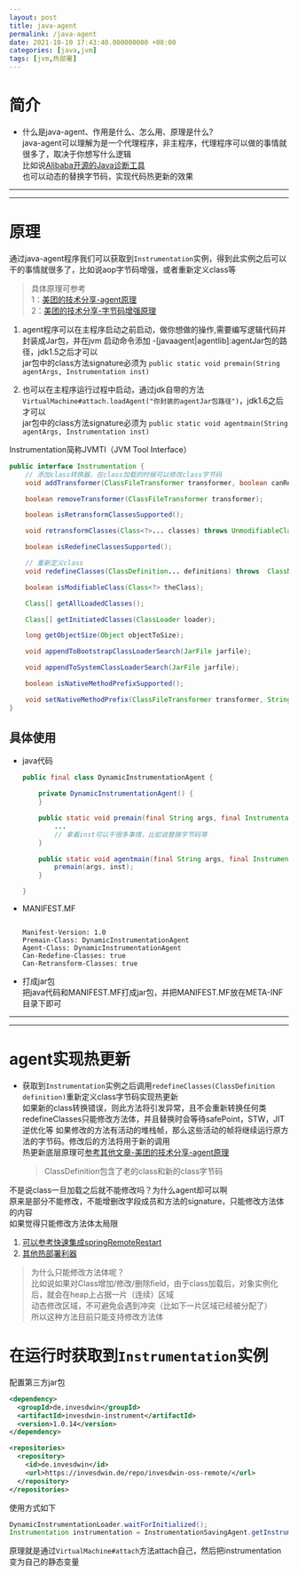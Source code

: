```yaml
---
layout: post
title: java-agent
permalink: /java-agent
date: 2021-10-10 17:43:40.000000000 +08:00
categories: [java,jvm]
tags: [jvm,热部署]
---
```


# 简介
* 什么是java-agent、作用是什么、怎么用、原理是什么?   
  java-agent可以理解为是一个代理程序，非主程序，代理程序可以做的事情就很多了，取决于你想写什么逻辑  
  比如说[Alibaba开源的Java诊断工具](https://arthas.aliyun.com/doc/)  
  也可以动态的替换字节码，实现代码热更新的效果  

---
---

# 原理
通过java-agent程序我们可以获取到`Instrumentation`实例，得到此实例之后可以干的事情就很多了，比如说aop字节码增强，或者重新定义class等  
> 具体原理可参考   
> 1：[美团的技术分享-agent原理](https://tech.meituan.com/2019/11/07/java-dynamic-debugging-technology.html)  
> 2：[美团的技术分享-字节码增强原理](https://tech.meituan.com/2019/09/05/java-bytecode-enhancement.html)

1. agent程序可以在主程序启动之前启动，做你想做的操作,需要编写逻辑代码并封装成Jar包，并在jvm 启动命令添加 -\[javaagent|agentlib]:agentJar包的路径，jdk1.5之后才可以   
  jar包中的class方法signature必须为 `public static void premain(String agentArgs, Instrumentation inst)`

2. 也可以在主程序运行过程中启动，通过jdk自带的方法`VirtualMachine#attach.loadAgent("你封装的agentJar包路径")`，jdk1.6之后才可以  
  jar包中的class方法signature必须为 `public static void agentmain(String agentArgs, Instrumentation inst)`

Instrumentation简称JVMTI（JVM Tool Interface）  
```java
public interface Instrumentation {
    // 添加class转换器，在class加载的时候可以修改class字节码
    void addTransformer(ClassFileTransformer transformer, boolean canRetransform);

    boolean removeTransformer(ClassFileTransformer transformer);

    boolean isRetransformClassesSupported();

    void retransformClasses(Class<?>... classes) throws UnmodifiableClassException;

    boolean isRedefineClassesSupported();

    // 重新定义class
    void redefineClasses(ClassDefinition... definitions) throws  ClassNotFoundException, UnmodifiableClassException;

    boolean isModifiableClass(Class<?> theClass);

    Class[] getAllLoadedClasses();

    Class[] getInitiatedClasses(ClassLoader loader);

    long getObjectSize(Object objectToSize);

    void appendToBootstrapClassLoaderSearch(JarFile jarfile);

    void appendToSystemClassLoaderSearch(JarFile jarfile);

    boolean isNativeMethodPrefixSupported();

    void setNativeMethodPrefix(ClassFileTransformer transformer, String prefix);
}
```

## 具体使用  

* java代码  
  ```java
  public final class DynamicInstrumentationAgent {
  
      private DynamicInstrumentationAgent() {
      }
  
      public static void premain(final String args, final Instrumentation inst) throws Exception {
          ...
          // 拿着inst可以干很多事情，比如说替换字节码等
      }
  
      public static void agentmain(final String args, final Instrumentation inst) throws Exception {
          premain(args, inst);
      }
  
  }
  ```

* MANIFEST.MF  
  ```manifest
  
  Manifest-Version: 1.0
  Premain-Class: DynamicInstrumentationAgent
  Agent-Class: DynamicInstrumentationAgent
  Can-Redefine-Classes: true
  Can-Retransform-Classes: true
  
  ```

* 打成jar包  
把java代码和MANIFEST.MF打成jar包，并把MANIFEST.MF放在META-INF目录下即可


---
---

# agent实现热更新
* 获取到`Instrumentation`实例之后调用`redefineClasses(ClassDefinition definition)`重新定义class字节码实现热更新  
  如果新的class转换错误，则此方法将引发异常，且不会重新转换任何类  
  redefineClasses只能修改方法体，并且替换时会等待safePoint，STW，JIT逆优化等
  如果修改的方法有活动的堆栈帧，那么这些活动的帧将继续运行原方法的字节码。修改后的方法将用于新的调用  
  热更新底层原理可[参考其他文章-美团的技术分享-agent原理](https://tech.meituan.com/2019/11/07/java-dynamic-debugging-technology.html)  
  > ClassDefinition包含了老的class和新的class字节码



不是说class一旦加载之后就不能修改吗？为什么agent却可以啊  
原来是部分不能修改，不能增删改字段成员和方法的signature，只能修改方法体的内容  
如果觉得只能修改方法体太局限  
1. [可以参考快速集成springRemoteRestart](/解决springRemoteRestart不起作用#重新启动)  
2. [其他热部署利器](https://www.cnblogs.com/zyl2016/p/13666945.html)  

> 为什么只能修改方法体呢？  
> 比如说如果对Class增加/修改/删除field，由于class加载后，对象实例化后，就会在heap上占据一片（连续）区域  
> 动态修改区域，不可避免会遇到冲突（比如下一片区域已经被分配了）  
> 所以这种方法目前只能支持修改方法体


# 在运行时获取到`Instrumentation`实例  

配置第三方jar包  
  ```xml
  <dependency>
    <groupId>de.invesdwin</groupId>
    <artifactId>invesdwin-instrument</artifactId>
    <version>1.0.14</version>
  </dependency>
  
  <repositories>
    <repository>
      <id>de.invesdwin</id>
      <url>https://invesdwin.de/repo/invesdwin-oss-remote/</url>
    </repository>
  </repositories>
```

使用方式如下    
  ```java
  DynamicInstrumentationLoader.waitForInitialized();
  Instrumentation instrumentation = InstrumentationSavingAgent.getInstrumentation();
```

原理就是通过`VirtualMachine#attach`方法attach自己，然后把instrumentation变为自己的静态变量